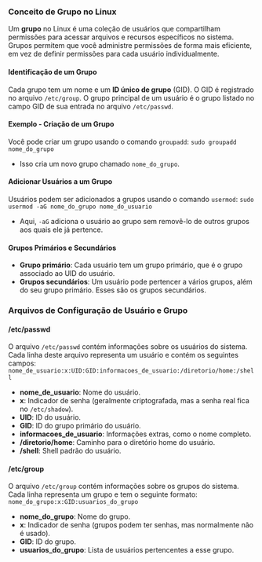 ### **Conceito de Grupo no Linux**

Um **grupo** no Linux é uma coleção de usuários que compartilham permissões para acessar arquivos e recursos específicos no sistema. Grupos permitem que você administre permissões de forma mais eficiente, em vez de definir permissões para cada usuário individualmente.

#### **Identificação de um Grupo**

Cada grupo tem um nome e um **ID único de grupo** (GID). O GID é registrado no arquivo `/etc/group`. O grupo principal de um usuário é o grupo listado no campo GID de sua entrada no arquivo `/etc/passwd`.

#### **Exemplo - Criação de um Grupo**

Você pode criar um grupo usando o comando `groupadd`:
	`sudo groupadd nome_do_grupo`

- Isso cria um novo grupo chamado `nome_do_grupo`.

#### **Adicionar Usuários a um Grupo**

Usuários podem ser adicionados a grupos usando o comando `usermod`:
	`sudo usermod -aG nome_do_grupo nome_do_usuario`

- Aqui, `-aG` adiciona o usuário ao grupo sem removê-lo de outros grupos aos quais ele já pertence.

#### **Grupos Primários e Secundários**

- **Grupo primário**: Cada usuário tem um grupo primário, que é o grupo associado ao UID do usuário.
- **Grupos secundários**: Um usuário pode pertencer a vários grupos, além do seu grupo primário. Esses são os grupos secundários.



### **Arquivos de Configuração de Usuário e Grupo**


#### **/etc/passwd**

O arquivo `/etc/passwd` contém informações sobre os usuários do sistema. Cada linha deste arquivo representa um usuário e contém os seguintes campos:
	`nome_de_usuario:x:UID:GID:informacoes_de_usuario:/diretorio/home:/shell`


- **nome_de_usuario**: Nome do usuário.
- **x**: Indicador de senha (geralmente criptografada, mas a senha real fica no `/etc/shadow`).
- **UID**: ID do usuário.
- **GID**: ID do grupo primário do usuário.
- **informacoes_de_usuario**: Informações extras, como o nome completo.
- **/diretorio/home**: Caminho para o diretório home do usuário.
- **/shell**: Shell padrão do usuário.



#### **/etc/group**
O arquivo `/etc/group` contém informações sobre os grupos do sistema. Cada linha representa um grupo e tem o seguinte formato:
	`nome_do_grupo:x:GID:usuarios_do_grupo`

- **nome_do_grupo**: Nome do grupo.
- **x**: Indicador de senha (grupos podem ter senhas, mas normalmente não é usado).
- **GID**: ID do grupo.
- **usuarios_do_grupo**: Lista de usuários pertencentes a esse grupo.